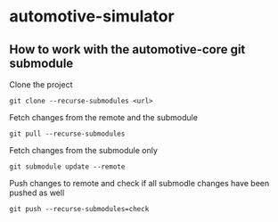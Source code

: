 # automotive-simulator

## How to work with the automotive-core git submodule

Clone the project

```
git clone --recurse-submodules <url>
```

Fetch changes from the remote and the submodule

```
git pull --recurse-submodules
```

Fetch changes from the submodule only

```
git submodule update --remote
```

Push changes to remote and check if all submodle changes have been pushed as well

```
git push --recurse-submodules=check
```